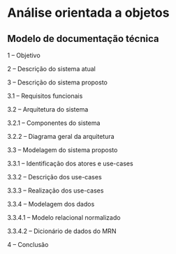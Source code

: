 # Análise orientada a objetos

## Modelo de documentação técnica

1 – Objetivo

2 – Descrição do sistema atual

3 – Descrição do sistema proposto

3.1 – Requisitos funcionais

3.2 – Arquitetura do sistema

3.2.1 – Componentes do sistema

3.2.2 – Diagrama geral da arquitetura

3.3 – Modelagem do sistema proposto

3.3.1 – Identificação dos atores e use-cases

3.3.2 – Descrição dos use-cases

3.3.3 – Realização dos use-cases

3.3.4 – Modelagem dos dados

3.3.4.1 – Modelo relacional normalizado

3.3.4.2 – Dicionário de dados do MRN

4 – Conclusão
